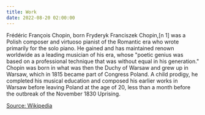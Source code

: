 ```yaml
---
title: Work
date: 2022-08-20 02:00:00
---
```

Frédéric François Chopin, born Fryderyk Franciszek Chopin,[n 1] was a Polish composer and virtuoso pianist of the Romantic era who wrote primarily for the solo piano. He gained and has maintained renown worldwide as a leading musician of his era, whose "poetic genius was based on a professional technique that was without equal in his generation." Chopin was born in what was then the Duchy of Warsaw and grew up in Warsaw, which in 1815 became part of Congress Poland. A child prodigy, he completed his musical education and composed his earlier works in Warsaw before leaving Poland at the age of 20, less than a month before the outbreak of the November 1830 Uprising.

[Source: Wikipedia](https://en.wikipedia.org/wiki/Fr%C3%A9d%C3%A9ric_Chopin)
